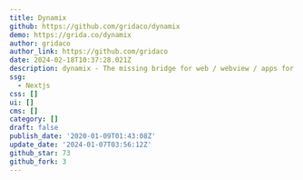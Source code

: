 ```yaml
---
title: Dynamix
github: https://github.com/gridaco/dynamix
demo: https://grida.co/dynamix
author: gridaco
author_link: https://github.com/gridaco
date: 2024-02-18T10:37:28.021Z
description: dynamix - The missing bridge for web / webview / apps for UI/UX dev
ssg:
  - Nextjs
css: []
ui: []
cms: []
category: []
draft: false
publish_date: '2020-01-09T01:43:08Z'
update_date: '2024-01-07T03:56:12Z'
github_star: 73
github_fork: 3
---
```

